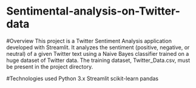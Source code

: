 # Sentimental-analysis-on-Twitter-data

#Overview
This project is a Twitter Sentiment Analysis application developed with Streamlit. It analyzes the sentiment (positive, negative, or neutral) of a given Twitter text using a Naive Bayes classifier trained on a huge dataset of Twitter data. The training dataset, Twitter_Data.csv, must be present in the project directory.

#Technologies used
Python 3.x
Streamlit
scikit-learn
pandas
